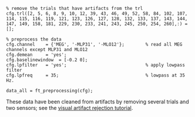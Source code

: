    % remove the trials that have artifacts from the trl
    cfg.trl([2, 5, 6, 8, 9, 10, 12, 39, 43, 46, 49, 52, 58, 84, 102, 107, 114, 115, 116, 119, 121, 123, 126, 127, 128, 132, 133, 137, 143, 144, 147, 149, 158, 181, 229, 230, 233, 241, 243, 245, 250, 254, 260],:) = [];

    % preprocess the data
    cfg.channel    = {'MEG', '-MLP31', '-MLO12'};        % read all MEG channels except MLP31 and MLO12
    cfg.demean     = 'yes';
    cfg.baselinewindow  = [-0.2 0];
    cfg.lpfilter   = 'yes';                              % apply lowpass filter
    cfg.lpfreq     = 35;                                 % lowpass at 35 Hz.

    data_all = ft_preprocessing(cfg);

These data have been cleaned from artifacts by removing several trials and two sensors; see the [visual artifact rejection tutorial](/tutorial/visual_artifact_rejection).

